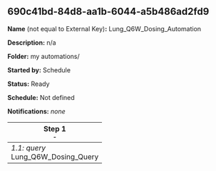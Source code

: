 ## 690c41bd-84d8-aa1b-6044-a5b486ad2fd9

**Name** (not equal to External Key)**:** Lung_Q6W_Dosing_Automation

**Description:** n/a

**Folder:** my automations/

**Started by:** Schedule

**Status:** Ready

**Schedule:** Not defined

**Notifications:** _none_


| Step 1<br>_<small>-</small>_ |
| --- |
| _1.1: query_<br>Lung_Q6W_Dosing_Query |
